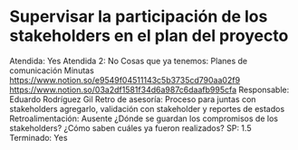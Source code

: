 # Supervisar la participación de los stakeholders en el plan del proyecto

Atendida: Yes
Atendida 2: No
Cosas que ya tenemos: Planes de comunicación
Minutas
https://www.notion.so/e9549f04511143c5b3735cd790aa02f9
https://www.notion.so/03a2df1581f34d6a987c6daafb995cfa
Responsable: Eduardo Rodríguez Gil
Retro de asesoría: Proceso para juntas con stakeholders agregarlo, validación con stakeholder y reportes de estados
Retroalimentación: Ausente
¿Dónde se guardan los 
compromisos de los stakeholders?
¿Cómo saben cuáles ya fueron realizados?
SP: 1.5
Terminado: Yes